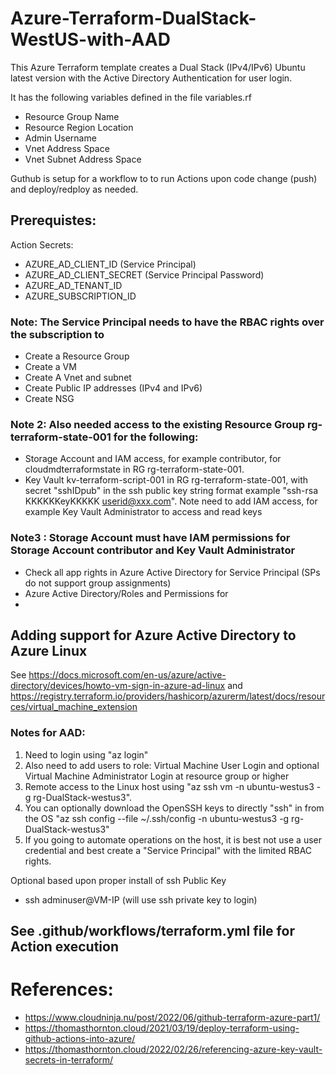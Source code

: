 # Azure-Terraform-DualStack-WestUS-with-AAD

This Azure Terraform template creates a Dual Stack (IPv4/IPv6) Ubuntu latest version with the Active Directory Authentication for user login.

It has the following variables defined in the file variables.rf
- Resource Group Name
- Resource Region Location
- Admin Username
- Vnet Address Space
- Vnet Subnet Address Space

Guthub is setup for a workflow to to run Actions upon code change (push) and deploy/redploy as needed. 

## Prerequistes:

Action Secrets:
- AZURE_AD_CLIENT_ID (Service Principal)
- AZURE_AD_CLIENT_SECRET (Service Principal Password)
- AZURE_AD_TENANT_ID
- AZURE_SUBSCRIPTION_ID

### Note: The Service Principal needs to have the RBAC rights over the subscription to 
- Create a Resource Group
- Create a VM
- Create A Vnet and subnet
- Create Public IP addresses (IPv4 and IPv6)
- Create NSG

### Note 2: Also needed access to the existing Resource Group rg-terraform-state-001 for the following:
- Storage Account and IAM access, for example contributor, for cloudmdterraformstate in RG rg-terraform-state-001.
- Key Vault kv-terraform-script-001 in RG rg-terraform-state-001, with secret "sshIDpub" in the ssh public key string format example "ssh-rsa KKKKKKeyKKKKK userid@xxx.com". Note need to add IAM access, for example Key Vault Administrator to access and read keys 

### Note3 : Storage Account must have IAM permissions for Storage Account contributor and Key Vault Administrator
- Check all app rights in Azure Active Directory for Service Principal (SPs do not support group assignments)
- Azure Active Directory/Roles and Permissions for
- 

## Adding support for Azure Active Directory to Azure Linux

See https://docs.microsoft.com/en-us/azure/active-directory/devices/howto-vm-sign-in-azure-ad-linux and https://registry.terraform.io/providers/hashicorp/azurerm/latest/docs/resources/virtual_machine_extension

### Notes for AAD:
1. Need to login using "az login"
2. Also need to add users to role: Virtual Machine User Login and optional Virtual Machine Administrator Login at resource group or higher
3. Remote access to the Linux host using "az ssh vm -n ubuntu-westus3 -g rg-DualStack-westus3".
4. You can optionally download the OpenSSH keys to directly "ssh" in from the OS "az ssh config --file ~/.ssh/config -n ubuntu-westus3 -g rg-DualStack-westus3"
5. If you going to automate operations on the host, it is best not use a user credential and best create a "Service Principal" with the limited RBAC rights.

Optional based upon proper install of ssh Public Key
- ssh adminuser@VM-IP (will use ssh private key to login)

## See     .github/workflows/terraform.yml file for Action execution

# References:

- https://www.cloudninja.nu/post/2022/06/github-terraform-azure-part1/
- https://thomasthornton.cloud/2021/03/19/deploy-terraform-using-github-actions-into-azure/
- https://thomasthornton.cloud/2022/02/26/referencing-azure-key-vault-secrets-in-terraform/

